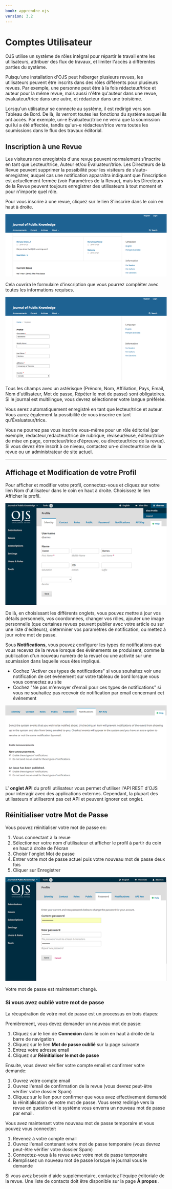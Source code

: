 ```yaml
---
book: apprendre-ojs
version: 3.2
---
```


# Comptes Utilisateur

OJS utilise un système de rôles intégral pour répartir le travail entre les utilisateurs, attribuer des flux de travaux, et limiter l'accès à différentes parties du système.

Puisqu'une installation d'OJS peut héberger plusieurs revues, les utilisateurs peuvent être inscrits dans des rôles différents pour plusieurs revues. Par exemple, une personne peut être à la fois rédacteur/trice et auteur pour la même revue, mais aussi n'être qu'auteur dans une revue, évaluateur/trice dans une autre, et rédacteur dans une troisième.

Lorsqu'un utilisateur se connecte au système, il est redirigé vers son Tableau de Bord. De là, ils verront toutes les fonctions du système auquel ils ont accès. Par exemple, un-e Évaluateur/trice ne verra que la soumission qui lui a été affectée, tandis qu'un-e rédacteur/trice verra toutes les soumissions dans le flux des travaux éditorial.


## Inscription à une Revue

Les visiteurs non enregistrés d'une revue peuvent normalement s'inscrire en tant que Lecteur/trice, Auteur et/ou Évaluateur/trice. Les Directeurs de la Revue peuvent supprimer la possibilité pour les visiteurs de s'auto-enregistrer, auquel cas une notification apparaîtra indiquant que l'inscription est actuellement fermée (voir Paramètres de la Revue), mais les Directeurs de la Revue peuvent toujours enregistrer des utilisateurs à tout moment et pour n'importe quel rôle.

Pour vous inscrire à une revue, cliquez sur le lien S'inscrire dans le coin en haut à droite.

![](./assets/learning-ojs-3-registration.png)

Cela ouvrira le formulaire d'inscription que vous pourrez compléter avec toutes les informations requises.

![](./assets/learning-ojs-3-registration-form.png)

Tous les champs avec un astérisque (Prénom, Nom, Affiliation, Pays, Email, Nom d'utilisateur, Mot de passe, Répéter le mot de passe) sont obligatoires. Si le journal est multilingue, vous devrez sélectionner votre langue préférée.

Vous serez automatiquement enregistré en tant que lecteur/trice et auteur. Vous aurez également la possibilité de vous inscrire en tant qu'Évaluateur/trice.

Vous ne pourrez pas vous inscrire vous-même pour un rôle éditorial (par exemple, rédacteur,redacteur/trice de rubrique, réviseur/euse, éditeur/trice de mise en page, correcteur/trice d'épreuve, ou directeur/trice de la revue). Si vous devez être inscrit à ce niveau, contactez un-e directeur/trice de la revue ou un administrateur de site actuel.

<hr>

## Affichage et Modification de votre Profil

Pour afficher et modifier votre profil, connectez-vous et cliquez sur votre lien Nom d'utilisateur dans le coin en haut à droite. Choisissez le lien Afficher le profil.

![](./assets/learning-ojs3.1-ed-view-profile.png)

De là, en choisissant les différents onglets, vous pouvez mettre à jour vos détails personnels, vos coordonnées, changer vos rôles, ajouter une image personnelle (que certaines revues peuvent publier avec votre article ou sur une liste d'éditeurs), déterminer vos paramètres de notification, ou mettez à jour votre mot de passe.

Sous **Notifications**, vous pouvez configurer les types de notifications que vous recevez de la revue lorsque des événements se produisent, comme la publication d'un nouveau numéro de la revuel ou une activité sur une soumission dans laquelle vous êtes impliqué.

- Cochez "Activer ces types de notifications" si vous souhaitez voir une notification de cet événement sur votre tableau de bord lorsque vous vous connectez au site
- Cochez "Ne pas m'envoyer d'email pour ces types de notifications" si vous ne souhaitez pas recevoir de notification par email concernant cet événement

![](./assets/learning-ojs-3-user-notifications.png)

L' **onglet API** du profil utilisateur vous permet d'utiliser l'API REST d'OJS pour interagir avec des applications externes. Cependant, la plupart des utilisateurs n'utiliseront pas cet API et peuvent ignorer cet onglet.

## Réinitialiser votre Mot de Passe

Vous pouvez réinitialiser votre mot de passe en:

1. Vous connectant à la revue
2. Sélectionner votre nom d'utilisateur et afficher le profil à partir du coin en haut à droite de l'écran
3. Choisir l'onglet Mot de passe
4. Entrer votre mot de passe actuel puis votre nouveau mot de passe deux fois
5. Cliquer sur Enregistrer

![](./assets/learning-ojs3.1-ed-change-pw.png)

Votre mot de passe est maintenant changé.

### Si vous avez oublié votre mot de passe

La récupération de votre mot de passe est un processus en trois étapes:

Premièrement, vous devez demander un nouveau mot de passe:

1. Cliquez sur le lien de **Connexion** dans le coin en haut à droite de la barre de navigation
2. Cliquez sur le lien **Mot de passe oublié** sur la page suivante
3. Entrez votre adresse email
4. Cliquez sur **Réinitialiser le mot de passe**

Ensuite, vous devez vérifier votre compte email et confirmer votre demande:

1. Ouvrez votre compte email
2. Ouvrez l'email de confirmation de la revue (vous devrez peut-être vérifier votre dossier Spam)
3. Cliquez sur le lien pour confirmer que vous avez effectivement demandé la réinitialisation de votre mot de passe. Vous serez redirigé vers la revue en question et le système vous enverra un nouveau mot de passe par email.

Vous avez maintenant votre nouveau mot de passe temporaire et vous pouvez vous connecter:

1. Revenez à votre compte email
2. Ouvrez l'email contenant votre mot de passe temporaire (vous devrez peut-être vérifier votre dossier Spam)
3. Connectez-vous à la revue avec votre mot de passe temporaire
4. Remplissez un nouveau mot de passe lorsque le journal vous le demande

Si vous avez besoin d'aide supplémentaire, contactez l'équipe éditoriale de la revue. Une liste de contacts doit être disponible sur la page **À propos** .
